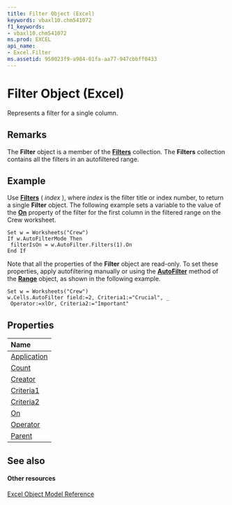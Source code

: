 ```yaml
---
title: Filter Object (Excel)
keywords: vbaxl10.chm541072
f1_keywords:
- vbaxl10.chm541072
ms.prod: EXCEL
api_name:
- Excel.Filter
ms.assetid: 950023f9-a984-01fa-aa77-947cbbff0433
---
```



# Filter Object (Excel)

Represents a filter for a single column.


## Remarks

 The **Filter** object is a member of the **[Filters](filters-object-excel.md)** collection. The **Filters** collection contains all the filters in an autofiltered range.


## Example

Use  **[Filters](autofilter-filters-property-excel.md)** ( _index_ ), where _index_ is the filter title or index number, to return a single **Filter** object. The following example sets a variable to the value of the **[On](filter-on-property-excel.md)** property of the filter for the first column in the filtered range on the Crew worksheet.


```
Set w = Worksheets("Crew") 
If w.AutoFilterMode Then 
 filterIsOn = w.AutoFilter.Filters(1).On 
End If
```

Note that all the properties of the  **Filter** object are read-only. To set these properties, apply autofiltering manually or using the **[AutoFilter](range-autofilter-method-excel.md)** method of the **[Range](range-object-excel.md)** object, as shown in the following example.




```
Set w = Worksheets("Crew") 
w.Cells.AutoFilter field:=2, Criteria1:="Crucial", _ 
 Operator:=xlOr, Criteria2:="Important"
```


## Properties



|**Name**|
|:-----|
|[Application](filter-application-property-excel.md)|
|[Count](filter-count-property-excel.md)|
|[Creator](filter-creator-property-excel.md)|
|[Criteria1](filter-criteria1-property-excel.md)|
|[Criteria2](filter-criteria2-property-excel.md)|
|[On](filter-on-property-excel.md)|
|[Operator](filter-operator-property-excel.md)|
|[Parent](filter-parent-property-excel.md)|

## See also


#### Other resources


[Excel Object Model Reference](http://msdn.microsoft.com/library/object-model-excel-vba-reference%28Office.15%29.aspx)
